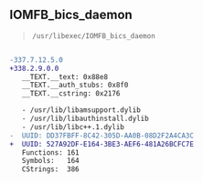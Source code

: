 ## IOMFB_bics_daemon

> `/usr/libexec/IOMFB_bics_daemon`

```diff

-337.7.12.5.0
+338.2.9.0.0
   __TEXT.__text: 0x88e8
   __TEXT.__auth_stubs: 0x8f0
   __TEXT.__cstring: 0x2176

   - /usr/lib/libamsupport.dylib
   - /usr/lib/libauthinstall.dylib
   - /usr/lib/libc++.1.dylib
-  UUID: DD37FBFF-8C42-305D-AA0B-08D2F2A4CA3C
+  UUID: 527A92DF-E164-3BE3-AEF6-481A26BCFC7E
   Functions: 161
   Symbols:   164
   CStrings:  386

```
